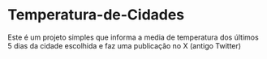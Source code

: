 # Temperatura-de-Cidades
Este é um projeto simples que informa a media de temperatura dos últimos 5 dias da cidade escolhida e faz uma publicação no X (antigo Twitter) 
